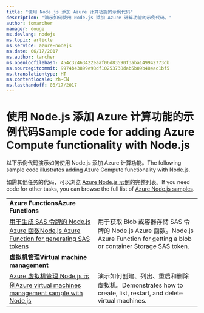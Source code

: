 ```yaml
---
title: "使用 Node.js 添加 Azure 计算功能的示例代码"
description: "演示如何使用 Node.js 添加 Azure 计算功能的示例代码。"
author: tomarcher
manager: douge
ms.devlang: nodejs
ms.topic: article
ms.service: azure-nodejs
ms.date: 06/17/2017
ms.author: tarcher
ms.openlocfilehash: 454c32463422eaaf06d83590f3aba149942773db
ms.sourcegitcommit: 9974b43899e98df10253738dab5b09b484ac1bf5
ms.translationtype: HT
ms.contentlocale: zh-CN
ms.lasthandoff: 08/17/2017
---
```

# <a name="sample-code-for-adding-azure-compute-functionality-with-nodejs"></a><span data-ttu-id="695bd-103">使用 Node.js 添加 Azure 计算功能的示例代码</span><span class="sxs-lookup"><span data-stu-id="695bd-103">Sample code for adding Azure Compute functionality with Node.js</span></span>

<span data-ttu-id="695bd-104">以下示例代码演示如何使用 Node.js 添加 Azure 计算功能。</span><span class="sxs-lookup"><span data-stu-id="695bd-104">The following sample code illustrates adding Azure Compute functionality with Node.js.</span></span>

<span data-ttu-id="695bd-105">如需其他任务的代码，可以浏览 [Azure Node.js 示例](https://azure.microsoft.com/resources/samples/?term=nodejs)的完整列表。</span><span class="sxs-lookup"><span data-stu-id="695bd-105">If you need code for other tasks, you can browse the full list of [Azure Node.js samples](https://azure.microsoft.com/resources/samples/?term=nodejs).</span></span>

| | |
|---|---|
| <span data-ttu-id="695bd-106">**Azure Functions**</span><span class="sxs-lookup"><span data-stu-id="695bd-106">**Azure Functions**</span></span> ||
| [<span data-ttu-id="695bd-107">用于生成 SAS 令牌的 Node.js Azure 函数</span><span class="sxs-lookup"><span data-stu-id="695bd-107">Node.js Azure Function for generating SAS tokens</span></span>](https://azure.microsoft.com/resources/samples/functions-node-sas-token/) | <span data-ttu-id="695bd-108">用于获取 Blob 或容器存储 SAS 令牌的 Node.js Azure 函数。</span><span class="sxs-lookup"><span data-stu-id="695bd-108">Node.js Azure Function for getting a blob or container Storage SAS token.</span></span> |
| <span data-ttu-id="695bd-109">**虚拟机管理**</span><span class="sxs-lookup"><span data-stu-id="695bd-109">**Virtual machine management**</span></span> ||
| [<span data-ttu-id="695bd-110">Azure 虚拟机管理 Node.js 示例</span><span class="sxs-lookup"><span data-stu-id="695bd-110">Azure virtual machines management sample with Node.js</span></span>](https://github.com/Azure-Samples/storage-blob-node-getting-started) | <span data-ttu-id="695bd-111">演示如何创建、列出、重启和删除虚拟机。</span><span class="sxs-lookup"><span data-stu-id="695bd-111">Demonstrates how to create, list, restart, and delete virtual machines.</span></span> |